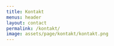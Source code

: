 ```yaml
---
title: Kontakt
menus: header
layout: contact
permalink: /kontakt/
image: assets/page/kontakt/kontakt.png
---
```



